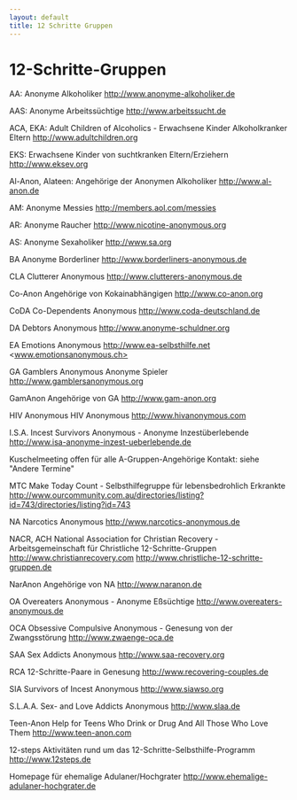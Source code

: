 ```yaml
---
layout: default
title: 12 Schritte Gruppen
---
```

# 12-Schritte-Gruppen

AA: Anonyme Alkoholiker
   <http://www.anonyme-alkoholiker.de>

AAS: Anonyme Arbeitssüchtige
   <http://www.arbeitssucht.de>

ACA, EKA: Adult Children of Alcoholics - Erwachsene  Kinder Alkoholkranker  Eltern
   <http://www.adultchildren.org>

EKS: Erwachsene Kinder von suchtkranken Eltern/Erziehern
   <http://www.eksev.org>

Al-Anon, Alateen: Angehörige der Anonymen Alkoholiker
   <http://www.al-anon.de>

AM: Anonyme Messies
   <http://members.aol.com/messies>

AR: Anonyme Raucher
   <http://www.nicotine-anonymous.org>

AS: Anonyme Sexaholiker
   <http://www.sa.org>

BA
Anonyme Borderliner
  <http://www.borderliners-anonymous.de>

CLA
Clutterer Anonymous
  <http://www.clutterers-anonymous.de>

Co-Anon
Angehörige     von Kokainabhängigen
  <http://www.co-anon.org>

CoDA
Co-Dependents Anonymous
  <http://www.coda-deutschland.de>

DA
Debtors Anonymous
  <http://www.anonyme-schuldner.org>

EA
Emotions Anonymous
  <http://www.ea-selbsthilfe.net>
   <www.emotionsanonymous.ch>

GA
Gamblers   Anonymous 
Anonyme Spieler
  <http://www.gamblersanonymous.org>

GamAnon
Angehörige   von GA
  <http://www.gam-anon.org>

HIV       Anonymous
HIV   Anonymous
  <http://www.hivanonymous.com>

I.S.A.
Incest Survivors Anonymous - Anonyme Inzestüberlebende
  <http://www.isa-anonyme-inzest-ueberlebende.de>

Kuschelmeeting
 offen   für alle A-Gruppen-Angehörige
   Kontakt:   siehe "Andere Termine"

MTC
Make Today Count - Selbsthilfegruppe für lebensbedrohlich Erkrankte
  <http://www.ourcommunity.com.au/directories/listing?id=743/directories/listing?id=743>

NA
 Narcotics   Anonymous
  <http://www.narcotics-anonymous.de>

NACR,   ACH
 National   Association for Christian Recovery -  Arbeitsgemeinschaft für
Christliche 12-Schritte-Gruppen
  <http://www.christianrecovery.com>
<http://www.christliche-12-schritte-gruppen.de>

NarAnon
Angehörige   von NA
  <http://www.naranon.de>

OA
Overeaters Anonymous - Anonyme Eßsüchtige
  <http://www.overeaters-anonymous.de>

OCA
Obsessive   Compulsive    Anonymous - Genesung
von der Zwangsstörung
  <http://www.zwaenge-oca.de>

SAA
Sex Addicts Anonymous
  <http://www.saa-recovery.org>

RCA
12-Schritte-Paare in Genesung
  <http://www.recovering-couples.de>

SIA
Survivors of   Incest Anonymous
  <http://www.siawso.org>

S.L.A.A.
Sex-   and Love Addicts Anonymous
  <http://www.slaa.de>

Teen-Anon
Help   for Teens Who Drink or Drug And All Those Who Love Them
  <http://www.teen-anon.com>

12-steps
Aktivitäten   rund um das 12-Schritte-Selbsthilfe-Programm
  <http://www.12steps.de>

Homepage für ehemalige Adulaner/Hochgrater
  <http://www.ehemalige-adulaner-hochgrater.de> 
   
